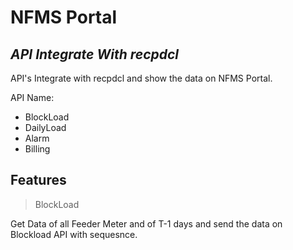 # NFMS Portal
## _API Integrate With recpdcl_

API's Integrate with recpdcl and show the data on NFMS Portal.

API Name:
- BlockLoad
- DailyLoad
- Alarm
- Billing

## Features

> BlockLoad

Get Data of all Feeder Meter and of T-1 days and send the data on Blockload API with sequesnce.
